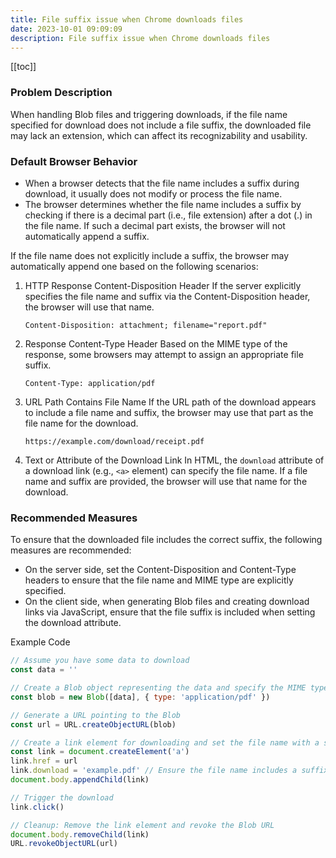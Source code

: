 ```yaml
---
title: File suffix issue when Chrome downloads files
date: 2023-10-01 09:09:09
description: File suffix issue when Chrome downloads files
---
```


[[toc]]

### Problem Description

When handling Blob files and triggering downloads, if the file name specified for download does not include a file suffix, the downloaded file may lack an extension, which can affect its recognizability and usability.

### Default Browser Behavior

- When a browser detects that the file name includes a suffix during download, it usually does not modify or process the file name.
- The browser determines whether the file name includes a suffix by checking if there is a decimal part (i.e., file extension) after a dot (.) in the file name. If such a decimal part exists, the browser will not automatically append a suffix.

If the file name does not explicitly include a suffix, the browser may automatically append one based on the following scenarios:

1. HTTP Response Content-Disposition Header
   If the server explicitly specifies the file name and suffix via the Content-Disposition header, the browser will use that name.

   `Content-Disposition: attachment; filename="report.pdf"`

2. Response Content-Type Header
   Based on the MIME type of the response, some browsers may attempt to assign an appropriate file suffix.

   `Content-Type: application/pdf`

3. URL Path Contains File Name
   If the URL path of the download appears to include a file name and suffix, the browser may use that part as the file name for the download.

   `https://example.com/download/receipt.pdf`

4. Text or Attribute of the Download Link
   In HTML, the `download` attribute of a download link (e.g., `<a>` element) can specify the file name. If a file name and suffix are provided, the browser will use that name for the download.

### Recommended Measures

To ensure that the downloaded file includes the correct suffix, the following measures are recommended:

- On the server side, set the Content-Disposition and Content-Type headers to ensure that the file name and MIME type are explicitly specified.
- On the client side, when generating Blob files and creating download links via JavaScript, ensure that the file suffix is included when setting the download attribute.

Example Code

```javascript
// Assume you have some data to download
const data = ''

// Create a Blob object representing the data and specify the MIME type
const blob = new Blob([data], { type: 'application/pdf' })

// Generate a URL pointing to the Blob
const url = URL.createObjectURL(blob)

// Create a link element for downloading and set the file name with a suffix
const link = document.createElement('a')
link.href = url
link.download = 'example.pdf' // Ensure the file name includes a suffix
document.body.appendChild(link)

// Trigger the download
link.click()

// Cleanup: Remove the link element and revoke the Blob URL
document.body.removeChild(link)
URL.revokeObjectURL(url)
```
